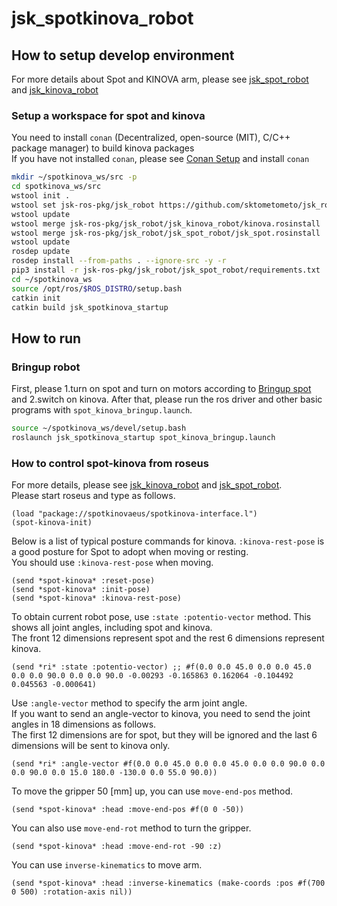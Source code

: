 # jsk_spotkinova_robot
## How to setup develop environment
For more details about Spot and KINOVA arm,
please see [jsk_spot_robot](https://github.com/sktometometo/jsk_robot/tree/develop/spot/jsk_spot_robot#setup-a-catkin-workspace-for-spot-driver) and
[jsk_kinova_robot](https://github.com/708yamaguchi/jsk_robot/tree/spot-kinova/jsk_kinova_robot#how-to-setup-development-environment)

### Setup a workspace for spot and kinova
You need to install `conan` (Decentralized, open-source (MIT), C/C++ package manager) to build kinova packages  
If you have not installed `conan`, please see [Conan Setup](https://github.com/708yamaguchi/jsk_robot/tree/kinova-gen3/jsk_kinova_robot#conan-setup) and install `conan`
```bash
mkdir ~/spotkinova_ws/src -p
cd spotkinova_ws/src
wstool init .
wstool set jsk-ros-pkg/jsk_robot https://github.com/sktometometo/jsk_robot.git --git -v develop/spot
wstool update
wstool merge jsk-ros-pkg/jsk_robot/jsk_kinova_robot/kinova.rosinstall
wstool merge jsk-ros-pkg/jsk_robot/jsk_spot_robot/jsk_spot.rosinstall
wstool update
rosdep update
rosdep install --from-paths . --ignore-src -y -r
pip3 install -r jsk-ros-pkg/jsk_robot/jsk_spot_robot/requirements.txt
cd ~/spotkinova_ws
source /opt/ros/$ROS_DISTRO/setup.bash
catkin init
catkin build jsk_spotkinova_startup
```
## How to run
### Bringup robot
First, please 1.turn on spot and turn on motors according to [Bringup spot](https://github.com/sktometometo/jsk_robot/tree/develop/spot/jsk_spot_robot#bringup-spot) and 2.switch on kinova.
After that, please run the ros driver and other basic programs with `spot_kinova_bringup.launch`.
```bash
source ~/spotkinova_ws/devel/setup.bash
roslaunch jsk_spotkinova_startup spot_kinova_bringup.launch
```

### How to control spot-kinova from roseus
For more details, please see [jsk_kinova_robot](https://github.com/708yamaguchi/jsk_robot/tree/spot-kinova/jsk_kinova_robot#use-euslisp-model) and [jsk_spot_robot](https://github.com/sktometometo/jsk_robot/tree/develop/spot/jsk_spot_robot).  
Please start roseus and type as follows.
```
(load "package://spotkinovaeus/spotkinova-interface.l")
(spot-kinova-init)
```

Below is a list of typical posture commands for kinova.
`:kinova-rest-pose` is a good posture for Spot to adopt when moving or resting.  
You should use `:kinova-rest-pose` when moving.
```
(send *spot-kinova* :reset-pose)
(send *spot-kinova* :init-pose)
(send *spot-kinova* :kinova-rest-pose)
```

To obtain current robot pose, use `:state :potentio-vector` method.
This shows all joint angles, including spot and kinova.  
The front 12 dimensions represent spot and the rest 6 dimensions represent kinova.
```
(send *ri* :state :potentio-vector) ;; #f(0.0 0.0 45.0 0.0 0.0 45.0 0.0 0.0 90.0 0.0 0.0 90.0 -0.00293 -0.165863 0.162064 -0.104492 0.045563 -0.000641)
```
Use `:angle-vector` method to specify the arm joint angle.  
If you want to send an angle-vector to kinova, you need to send the joint angles in 18 dimensions as follows.  
The first 12 dimensions are for spot, but they will be ignored and the last 6 dimensions will be sent to kinova only.
```
(send *ri* :angle-vector #f(0.0 0.0 45.0 0.0 0.0 45.0 0.0 0.0 90.0 0.0 0.0 90.0 0.0 15.0 180.0 -130.0 0.0 55.0 90.0))
```
To move the gripper 50 [mm] up, you can use `move-end-pos` method.
```
(send *spot-kinova* :head :move-end-pos #f(0 0 -50))
```
You can also use `move-end-rot` method to turn the gripper.
```
(send *spot-kinova* :head :move-end-rot -90 :z)
```
You can use `inverse-kinematics` to move arm.
```
(send *spot-kinova* :head :inverse-kinematics (make-coords :pos #f(700 0 500) :rotation-axis nil))
```
